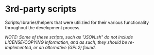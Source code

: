 # 3rd-party scripts #

Scripts/libraries/helpers that were utilizied for their various functionality throughout the development process.

*NOTE: Some of these scripts, such as "JSON.sh" do not include LICENSE/COPYING information, and as such, they should be re-implemented, or an alternative (GPL2) found.*